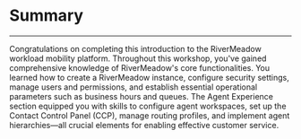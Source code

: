# Summary
---
Congratulations on completing this introduction to the RiverMeadow workload mobility platform. 
Throughout this workshop, you've gained comprehensive knowledge of RiverMeadow's core functionalities. 
You learned how to create a RiverMeadow instance, configure security settings, manage users and permissions, and establish essential operational parameters such as business hours and queues. The Agent Experience section equipped you with skills to configure agent workspaces, set up the Contact Control Panel (CCP), manage routing profiles, and implement agent hierarchies—all crucial elements for enabling effective customer service.

